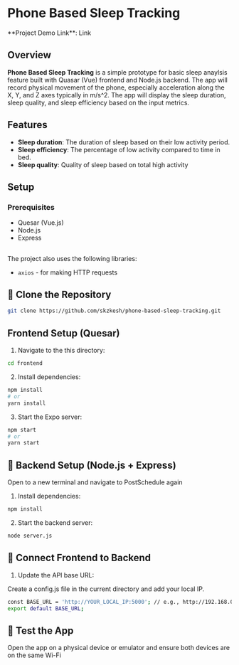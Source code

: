 <h1>Phone Based Sleep Tracking</h1>
**Project Demo Link**: Link

## Overview
**Phone Based Sleep Tracking** is a simple prototype for basic sleep anaylsis feature built with Quasar (Vue) frontend and Node.js backend. The app will record physical movement of the phone, especially acceleration along the X, Y, and Z axes typically in m/s^2. The app will display the sleep duration, sleep quality, and sleep efficiency based on the input metrics.</p>

## Features
- **Sleep duration**: The duration of sleep based on their low activity period.
- **Sleep efficiency**: The percentage of low activity compared to time in bed.
- **Sleep quality**: Quality of sleep based on total high activity

## Setup
### Prerequisites
- Quesar (Vue.js)
- Node.js
- Express

##
The project also uses the following libraries:
- `axios` - for making HTTP requests

## 🔄 Clone the Repository

```bash
git clone https://github.com/skzkesh/phone-based-sleep-tracking.git
```

## Frontend Setup (Quesar)
1. Navigate to the this directory:

```bash
cd frontend
```

2. Install dependencies:

```bash
npm install
# or
yarn install
```

3. Start the Expo server:

```bash
npm start
# or
yarn start
```

## 🔧 Backend Setup (Node.js + Express)
Open to a new terminal and navigate to PostSchedule again

1. Install dependencies:

```bash
npm install
```

2. Start the backend server:

```bash
node server.js
```

## 🔗 Connect Frontend to Backend
1. Update the API base URL:

Create a config.js file in the current directory and add your local IP.

```bash
const BASE_URL = 'http://YOUR_LOCAL_IP:5000'; // e.g., http://192.168.0.10:5000
export default BASE_URL;
```

## 🧪 Test the App
Open the app on a physical device or emulator and ensure both devices are on the same Wi-Fi


